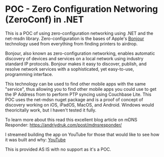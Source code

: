 # POC - Zero Configuration Networing (ZeroConf) in .NET

This is a POC of using zero-configuration networking using .NET and the net-msdn library.  Zero-configuration is the bases of Apple's [Bonjour](https://developer.apple.com/bonjour/) technology used from everything from finding printers to airdrop.  

Bonjour, also known as zero-configuration networking, enables automatic discovery of devices and services on a local network using industry standard IP protocols. Bonjour makes it easy to discover, publish, and resolve network services with a sophisticated, yet easy-to-use, programming interface.

This technology can be used to find other mobile apps with the same "service", thus allowing you to find other mobile apps you could use to get the IP Address from to perform PTP syncing using Couchbase Lite.  This POC uses the net-mdsn nuget package and is a proof of concept of discovery working on iOS, iPadOS, MacOS, and Android.  Windows would theoricitally work, but I haven't tested it fully.

To learn more about this read this excellent blog article on mDNS Responder:
https://andriydruk.com/post/mdnsresponder/

I streamed building the app on YouTube for those that would like to see how it was built and why:
[YouTube](https://www.youtube.com/watch?v=kiSDGD8MJow)

This is provided AS IS with no support as it's a POC.
